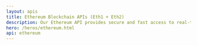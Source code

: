 ```yaml
---
layout: apis
title: Ethereum Blockchain APIs (Eth1 + Eth2)
description: Our Ethereum API provides secure and fast access to real-time blockchain data and functionality. Using our APIs, developers can create smart contracts and decentralized applications (DApps).
hero: /heros/ethereum.html
api: ethereum
---
```



